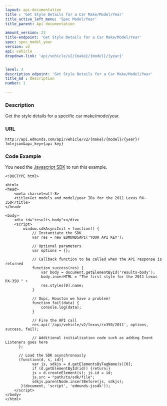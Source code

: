 ```yaml
---
layout: api-documentation
title : 'Get Style Details for a Car Make/Model/Year'
title_active_left_menu: 'Spec Model/Year'
title_parent: Api documentation

amount_version: 23
title-endpoint: 'Get Style Details for a Car Make/Model/Year'
spec: spec_model_year
version: v2
api: vehicle
dropdown-link: 'api/vehicle/v2/{make}/{model}/{year}'


level: 3
description_edpoint: 'Get Style Details for a Car Make/Model/Year'
title_md : Description
number: 1

---
```



### Description

Get the style details for a specific car make/mode/year.

### URL

	http://api.edmunds.com/api/vehicle/v2/{make}/{model}/{year}?fmt=json&api_key={api key}
	
### Code Example

You need the [Javascript SDK](https://github.com/EdmundsAPI/edmunds-javascript-sdk) to run this example.

	<!DOCTYPE html>

	<html>
	<head>
		<meta charset=utf-8>
		<title>Get models and model/year IDs for the 2011 Lexus RX-350</title>
	</head>

	<body>
		<div id="results-body"></div>
		<script>
		  	window.sdkAsyncInit = function() {
				// Instantiate the SDK
				var res = new EDMUNDSAPI('YOUR API KEY');

				// Optional parameters
				var options = {};

				// Callback function to be called when the API response is returned
				function success(res) {
					var body = document.getElementById('results-body');
					body.innerHTML = "The first style for the 2011 Lexus RX-350 " + 
					res.styles[0].name;
				}

				// Oops, Houston we have a problem!
				function fail(data) {
					console.log(data);
				}

				// Fire the API call
				res.api('/api/vehicle/v2/lexus/rx350/2011', options, success, fail);

				// Additional initialization code such as adding Event Listeners goes here
		  };

		  // Load the SDK asynchronously
		  (function(d, s, id){
		     	var js, sdkjs = d.getElementsByTagName(s)[0];
		     	if (d.getElementById(id)) {return;}
		     	js = d.createElement(s); js.id = id;
		     	js.src = "path/to/sdk/file";
		     	sdkjs.parentNode.insertBefore(js, sdkjs);
		   }(document, 'script', 'edmunds-jssdk'));
		</script>
	</body>
	</html>
